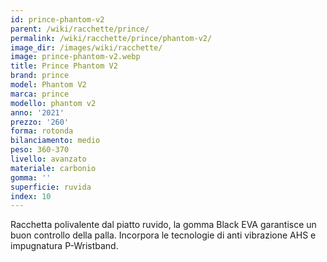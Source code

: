 ```yaml
---
id: prince-phantom-v2
parent: /wiki/racchette/prince/
permalink: /wiki/racchette/prince/phantom-v2/
image_dir: /images/wiki/racchette/
image: prince-phantom-v2.webp
title: Prince Phantom V2
brand: prince
model: Phantom V2
marca: prince
modello: phantom v2
anno: '2021'
prezzo: '260'
forma: rotonda
bilanciamento: medio
peso: 360-370
livello: avanzato
materiale: carbonio
gomma: ''
superficie: ruvida
index: 10
---
```

Racchetta polivalente dal piatto ruvido, la gomma Black EVA garantisce un buon controllo della palla. Incorpora le tecnologie di anti vibrazione AHS e impugnatura P-Wristband.